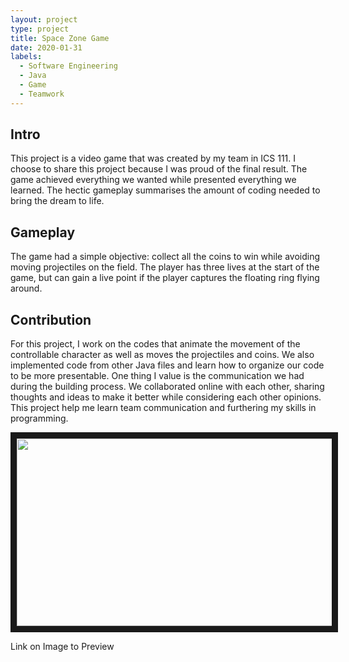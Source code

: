 ```yaml
---
layout: project
type: project
title: Space Zone Game
date: 2020-01-31
labels:
  - Software Engineering
  - Java
  - Game
  - Teamwork
---
```


## Intro
This project is a video game that was created by my team in ICS 111. I choose to share this project because I was proud of the final result. The game achieved everything we wanted while presented everything we learned. The hectic gameplay summarises the amount of coding needed to bring the dream to life. 

## Gameplay
The game had a simple objective: collect all the coins to win while avoiding moving projectiles on the field. The player has three lives at the start of the game, but can gain a live point if the player captures the floating ring flying around. 

## Contribution
For this project, I work on the codes that animate the movement of the controllable character as well as moves the projectiles and coins.  We also implemented code from other Java files and learn how to organize our code to be more presentable. One thing I value is the communication we had during the building process. We collaborated online with each other, sharing thoughts and ideas to make it better while considering each other opinions. This project help me learn team communication and furthering my skills in programming.  

<p align='center'>  
<a href="https://www.youtube.com/watch?v=uXc4GobxAhs
" target="https://www.youtube.com/watch?v=uXc4GobxAhs"><img src="https://Nelson-Liang.github.io/images/Project3.PNG" 
width="700" height="300" border="10" /></a>

Link on Image to Preview
</p>
